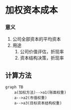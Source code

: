 # 加权资本成本

### 意义

1. 公司全部资本的平均资本
2. 用途
   1. 公司价值评估，折现率
   2. 资本结构决策，折现率



## 计算方法

```mermaid
graph TB
	a(加权方法)-->a1(账面权重)
	a-->a2(市值权重)
	a-->a3(目标资本结构权重)
```

